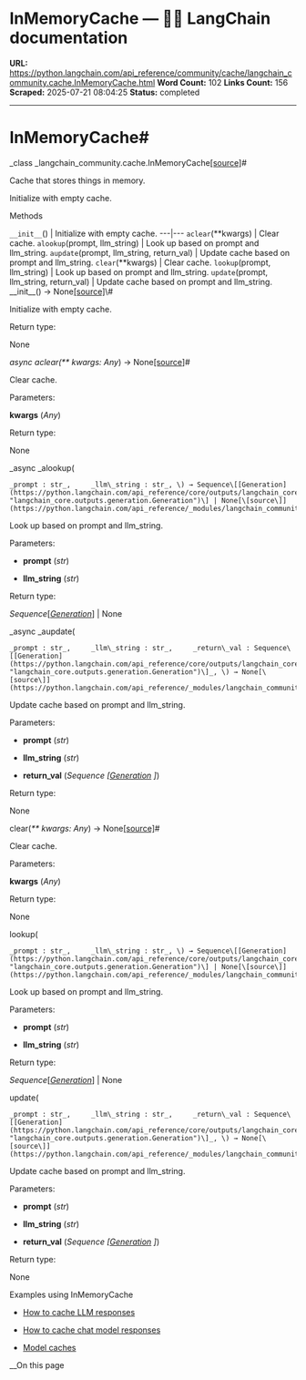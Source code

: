 # InMemoryCache — 🦜🔗 LangChain  documentation

**URL:** https://python.langchain.com/api_reference/community/cache/langchain_community.cache.InMemoryCache.html
**Word Count:** 102
**Links Count:** 156
**Scraped:** 2025-07-21 08:04:25
**Status:** completed

---

# InMemoryCache\#

_class _langchain\_community.cache.InMemoryCache[\[source\]](https://python.langchain.com/api_reference/_modules/langchain_community/cache.html#InMemoryCache)\#     

Cache that stores things in memory.

Initialize with empty cache.

Methods

`__init__`\(\) | Initialize with empty cache.   ---|---   `aclear`\(\*\*kwargs\) | Clear cache.   `alookup`\(prompt, llm\_string\) | Look up based on prompt and llm\_string.   `aupdate`\(prompt, llm\_string, return\_val\) | Update cache based on prompt and llm\_string.   `clear`\(\*\*kwargs\) | Clear cache.   `lookup`\(prompt, llm\_string\) | Look up based on prompt and llm\_string.   `update`\(prompt, llm\_string, return\_val\) | Update cache based on prompt and llm\_string.      \_\_init\_\_\(\) → None[\[source\]](https://python.langchain.com/api_reference/_modules/langchain_community/cache.html#InMemoryCache.__init__)\#     

Initialize with empty cache.

Return type:     

None

_async _aclear\(_\*\* kwargs: Any_\) → None[\[source\]](https://python.langchain.com/api_reference/_modules/langchain_community/cache.html#InMemoryCache.aclear)\#     

Clear cache.

Parameters:     

**kwargs** \(_Any_\)

Return type:     

None

_async _alookup\(

    _prompt : str_,     _llm\_string : str_, \) → Sequence\[[Generation](https://python.langchain.com/api_reference/core/outputs/langchain_core.outputs.generation.Generation.html#langchain_core.outputs.generation.Generation "langchain_core.outputs.generation.Generation")\] | None[\[source\]](https://python.langchain.com/api_reference/_modules/langchain_community/cache.html#InMemoryCache.alookup)\#     

Look up based on prompt and llm\_string.

Parameters:     

  * **prompt** \(_str_\)

  * **llm\_string** \(_str_\)

Return type:     

_Sequence_\[[_Generation_](https://python.langchain.com/api_reference/core/outputs/langchain_core.outputs.generation.Generation.html#langchain_core.outputs.generation.Generation "langchain_core.outputs.generation.Generation")\] | None

_async _aupdate\(

    _prompt : str_,     _llm\_string : str_,     _return\_val : Sequence\[[Generation](https://python.langchain.com/api_reference/core/outputs/langchain_core.outputs.generation.Generation.html#langchain_core.outputs.generation.Generation "langchain_core.outputs.generation.Generation")\]_, \) → None[\[source\]](https://python.langchain.com/api_reference/_modules/langchain_community/cache.html#InMemoryCache.aupdate)\#     

Update cache based on prompt and llm\_string.

Parameters:     

  * **prompt** \(_str_\)

  * **llm\_string** \(_str_\)

  * **return\_val** \(_Sequence_ _\[_[_Generation_](https://python.langchain.com/api_reference/core/outputs/langchain_core.outputs.generation.Generation.html#langchain_core.outputs.generation.Generation "langchain_core.outputs.generation.Generation") _\]_\)

Return type:     

None

clear\(_\*\* kwargs: Any_\) → None[\[source\]](https://python.langchain.com/api_reference/_modules/langchain_community/cache.html#InMemoryCache.clear)\#     

Clear cache.

Parameters:     

**kwargs** \(_Any_\)

Return type:     

None

lookup\(

    _prompt : str_,     _llm\_string : str_, \) → Sequence\[[Generation](https://python.langchain.com/api_reference/core/outputs/langchain_core.outputs.generation.Generation.html#langchain_core.outputs.generation.Generation "langchain_core.outputs.generation.Generation")\] | None[\[source\]](https://python.langchain.com/api_reference/_modules/langchain_community/cache.html#InMemoryCache.lookup)\#     

Look up based on prompt and llm\_string.

Parameters:     

  * **prompt** \(_str_\)

  * **llm\_string** \(_str_\)

Return type:     

_Sequence_\[[_Generation_](https://python.langchain.com/api_reference/core/outputs/langchain_core.outputs.generation.Generation.html#langchain_core.outputs.generation.Generation "langchain_core.outputs.generation.Generation")\] | None

update\(

    _prompt : str_,     _llm\_string : str_,     _return\_val : Sequence\[[Generation](https://python.langchain.com/api_reference/core/outputs/langchain_core.outputs.generation.Generation.html#langchain_core.outputs.generation.Generation "langchain_core.outputs.generation.Generation")\]_, \) → None[\[source\]](https://python.langchain.com/api_reference/_modules/langchain_community/cache.html#InMemoryCache.update)\#     

Update cache based on prompt and llm\_string.

Parameters:     

  * **prompt** \(_str_\)

  * **llm\_string** \(_str_\)

  * **return\_val** \(_Sequence_ _\[_[_Generation_](https://python.langchain.com/api_reference/core/outputs/langchain_core.outputs.generation.Generation.html#langchain_core.outputs.generation.Generation "langchain_core.outputs.generation.Generation") _\]_\)

Return type:     

None

Examples using InMemoryCache

  * [How to cache LLM responses](https://python.langchain.com/docs/how_to/llm_caching/)

  * [How to cache chat model responses](https://python.langchain.com/docs/how_to/chat_model_caching/)

  * [Model caches](https://python.langchain.com/docs/integrations/llm_caching/)

__On this page